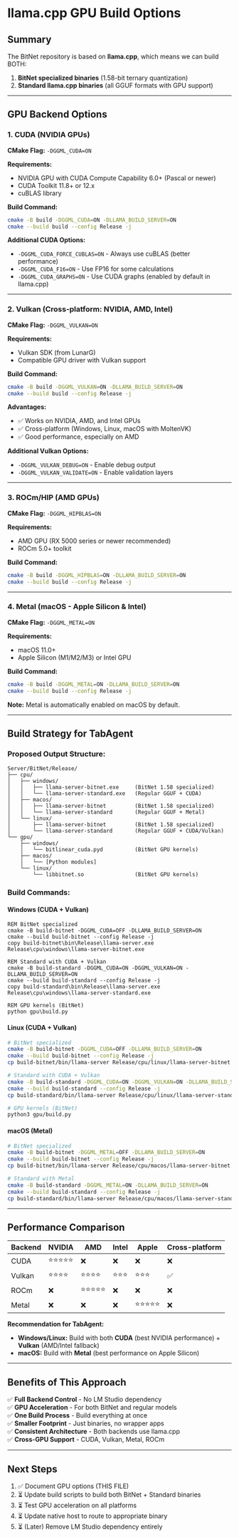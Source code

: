 # llama.cpp GPU Build Options

## Summary
The BitNet repository is based on **llama.cpp**, which means we can build BOTH:
1. **BitNet specialized binaries** (1.58-bit ternary quantization)
2. **Standard llama.cpp binaries** (all GGUF formats with GPU support)

---

## GPU Backend Options

### 1. **CUDA (NVIDIA GPUs)**
**CMake Flag:** `-DGGML_CUDA=ON`

**Requirements:**
- NVIDIA GPU with CUDA Compute Capability 6.0+ (Pascal or newer)
- CUDA Toolkit 11.8+ or 12.x
- cuBLAS library

**Build Command:**
```bash
cmake -B build -DGGML_CUDA=ON -DLLAMA_BUILD_SERVER=ON
cmake --build build --config Release -j
```

**Additional CUDA Options:**
- `-DGGML_CUDA_FORCE_CUBLAS=ON` - Always use cuBLAS (better performance)
- `-DGGML_CUDA_F16=ON` - Use FP16 for some calculations
- `-DGGML_CUDA_GRAPHS=ON` - Use CUDA graphs (enabled by default in llama.cpp)

---

### 2. **Vulkan (Cross-platform: NVIDIA, AMD, Intel)**
**CMake Flag:** `-DGGML_VULKAN=ON`

**Requirements:**
- Vulkan SDK (from LunarG)
- Compatible GPU driver with Vulkan support

**Build Command:**
```bash
cmake -B build -DGGML_VULKAN=ON -DLLAMA_BUILD_SERVER=ON
cmake --build build --config Release -j
```

**Advantages:**
- ✅ Works on NVIDIA, AMD, and Intel GPUs
- ✅ Cross-platform (Windows, Linux, macOS with MoltenVK)
- ✅ Good performance, especially on AMD

**Additional Vulkan Options:**
- `-DGGML_VULKAN_DEBUG=ON` - Enable debug output
- `-DGGML_VULKAN_VALIDATE=ON` - Enable validation layers

---

### 3. **ROCm/HIP (AMD GPUs)**
**CMake Flag:** `-DGGML_HIPBLAS=ON`

**Requirements:**
- AMD GPU (RX 5000 series or newer recommended)
- ROCm 5.0+ toolkit

**Build Command:**
```bash
cmake -B build -DGGML_HIPBLAS=ON -DLLAMA_BUILD_SERVER=ON
cmake --build build --config Release -j
```

---

### 4. **Metal (macOS - Apple Silicon & Intel)**
**CMake Flag:** `-DGGML_METAL=ON`

**Requirements:**
- macOS 11.0+
- Apple Silicon (M1/M2/M3) or Intel GPU

**Build Command:**
```bash
cmake -B build -DGGML_METAL=ON -DLLAMA_BUILD_SERVER=ON
cmake --build build --config Release -j
```

**Note:** Metal is automatically enabled on macOS by default.

---

## Build Strategy for TabAgent

### Proposed Output Structure:
```
Server/BitNet/Release/
├── cpu/
│   ├── windows/
│   │   ├── llama-server-bitnet.exe     (BitNet 1.58 specialized)
│   │   └── llama-server-standard.exe   (Regular GGUF + CUDA)
│   ├── macos/
│   │   ├── llama-server-bitnet         (BitNet 1.58 specialized)
│   │   └── llama-server-standard       (Regular GGUF + Metal)
│   └── linux/
│       ├── llama-server-bitnet         (BitNet 1.58 specialized)
│       └── llama-server-standard       (Regular GGUF + CUDA/Vulkan)
└── gpu/
    ├── windows/
    │   └── bitlinear_cuda.pyd          (BitNet GPU kernels)
    ├── macos/
    │   └── [Python modules]
    └── linux/
        └── libbitnet.so                (BitNet GPU kernels)
```

### Build Commands:

#### **Windows (CUDA + Vulkan)**
```batch
REM BitNet specialized
cmake -B build-bitnet -DGGML_CUDA=OFF -DLLAMA_BUILD_SERVER=ON
cmake --build build-bitnet --config Release -j
copy build-bitnet\bin\Release\llama-server.exe Release\cpu\windows\llama-server-bitnet.exe

REM Standard with CUDA + Vulkan
cmake -B build-standard -DGGML_CUDA=ON -DGGML_VULKAN=ON -DLLAMA_BUILD_SERVER=ON
cmake --build build-standard --config Release -j
copy build-standard\bin\Release\llama-server.exe Release\cpu\windows\llama-server-standard.exe

REM GPU kernels (BitNet)
python gpu\build.py
```

#### **Linux (CUDA + Vulkan)**
```bash
# BitNet specialized
cmake -B build-bitnet -DGGML_CUDA=OFF -DLLAMA_BUILD_SERVER=ON
cmake --build build-bitnet --config Release -j
cp build-bitnet/bin/llama-server Release/cpu/linux/llama-server-bitnet

# Standard with CUDA + Vulkan
cmake -B build-standard -DGGML_CUDA=ON -DGGML_VULKAN=ON -DLLAMA_BUILD_SERVER=ON
cmake --build build-standard --config Release -j
cp build-standard/bin/llama-server Release/cpu/linux/llama-server-standard

# GPU kernels (BitNet)
python3 gpu/build.py
```

#### **macOS (Metal)**
```bash
# BitNet specialized
cmake -B build-bitnet -DGGML_METAL=OFF -DLLAMA_BUILD_SERVER=ON
cmake --build build-bitnet --config Release -j
cp build-bitnet/bin/llama-server Release/cpu/macos/llama-server-bitnet

# Standard with Metal
cmake -B build-standard -DGGML_METAL=ON -DLLAMA_BUILD_SERVER=ON
cmake --build build-standard --config Release -j
cp build-standard/bin/llama-server Release/cpu/macos/llama-server-standard
```

---

## Performance Comparison

| Backend | NVIDIA | AMD | Intel | Apple | Cross-platform |
|---------|--------|-----|-------|-------|----------------|
| CUDA    | ⭐⭐⭐⭐⭐ | ❌ | ❌ | ❌ | ❌ |
| Vulkan  | ⭐⭐⭐⭐ | ⭐⭐⭐⭐ | ⭐⭐⭐ | ⭐⭐⭐ | ✅ |
| ROCm    | ❌ | ⭐⭐⭐⭐⭐ | ❌ | ❌ | ❌ |
| Metal   | ❌ | ❌ | ❌ | ⭐⭐⭐⭐⭐ | ❌ |

**Recommendation for TabAgent:**
- **Windows/Linux:** Build with both **CUDA** (best NVIDIA performance) + **Vulkan** (AMD/Intel fallback)
- **macOS:** Build with **Metal** (best performance on Apple Silicon)

---

## Benefits of This Approach

✅ **Full Backend Control** - No LM Studio dependency  
✅ **GPU Acceleration** - For both BitNet and regular models  
✅ **One Build Process** - Build everything at once  
✅ **Smaller Footprint** - Just binaries, no wrapper apps  
✅ **Consistent Architecture** - Both backends use llama.cpp  
✅ **Cross-GPU Support** - CUDA, Vulkan, Metal, ROCm  

---

## Next Steps

1. ✅ Document GPU options (THIS FILE)
2. ⏳ Update build scripts to build both BitNet + Standard binaries
3. ⏳ Test GPU acceleration on all platforms
4. ⏳ Update native host to route to appropriate binary
5. ⏳ (Later) Remove LM Studio dependency entirely

